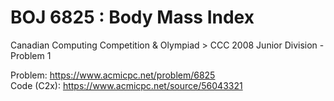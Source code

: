 # BOJ 6825 : Body Mass Index  
Canadian Computing Competition & Olympiad > CCC 2008 Junior Division - Problem 1  
  
Problem: https://www.acmicpc.net/problem/6825  
Code (C2x): https://www.acmicpc.net/source/56043321  
